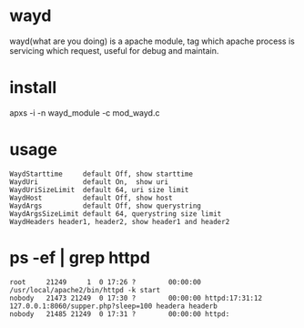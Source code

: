 wayd
====

wayd(what are you doing) is a apache module, tag which apache process is servicing which request, useful for debug and maintain.

install
=======
apxs -i -n wayd_module -c mod_wayd.c

usage
=====
    WaydStarttime     default Off, show starttime
    WaydUri           default On,  show uri
    WaydUriSizeLimit  default 64, uri size limit
    WaydHost          default Off, show host
    WaydArgs          default Off, show querystring
    WaydArgsSizeLimit default 64, querystring size limit
    WaydHeaders header1, header2, show header1 and header2

ps -ef | grep httpd
===================
    root     21249     1  0 17:26 ?        00:00:00 /usr/local/apache2/bin/httpd -k start
    nobody   21473 21249  0 17:30 ?        00:00:00 httpd:17:31:12 127.0.0.1:8060/supper.php?sleep=100 headera headerb
    nobody   21485 21249  0 17:31 ?        00:00:00 httpd:
